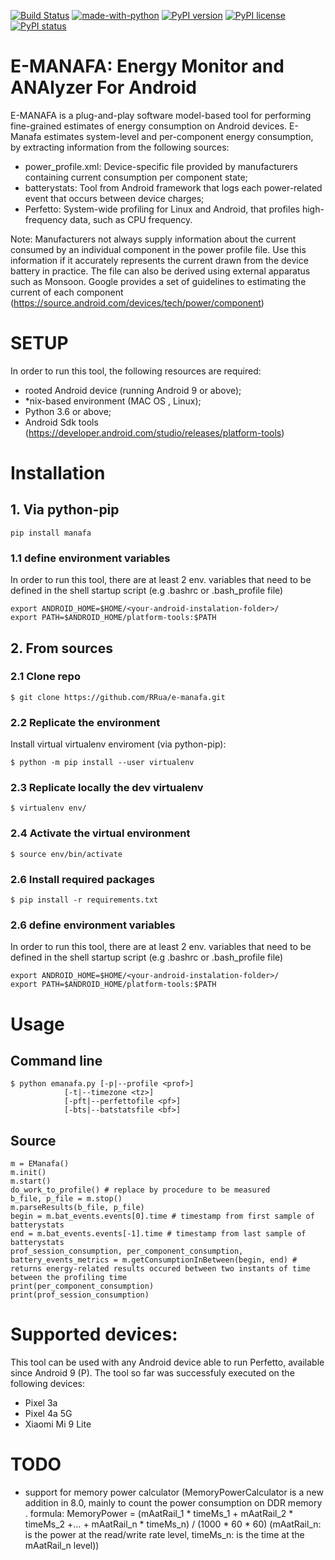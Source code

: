 [![Build Status](https://travis-ci.com/RRua/e-manafa.svg?branch=main)](https://travis-ci.com/RRua/e-manafa)
[![made-with-python](https://img.shields.io/badge/Made%20with-Python-1f425f.svg)](https://www.python.org/)
[![PyPI version](https://badge.fury.io/py/manafa.svg)](https://badge.fury.io/py/manafa)
[![PyPI license](https://img.shields.io/pypi/l/ansicolortags.svg)](https://pypi.python.org/pypi/manafa)
[![PyPI status](https://img.shields.io/pypi/status/ansicolortags.svg)](https://pypi.python.org/pypi/manafa)
# E-MANAFA: Energy Monitor and ANAlyzer For Android

E-MANAFA is a plug-and-play software model-based tool for performing fine-grained estimates of energy consumption on Android devices. E-Manafa estimates system-level  and per-component energy consumption, by extracting information from the following sources:

- power_profile.xml: Device-specific file provided by manufacturers containing current consumption per component state;
- batterystats: Tool from Android framework that logs each power-related event that occurs between device charges;
- Perfetto: System-wide profiling for Linux and Android, that profiles high-frequency data, such as CPU frequency.

Note: Manufacturers not always supply information about the current consumed by an individual component in the power profile file. Use this information if it accurately represents the current drawn from the device battery in practice. The file can also be derived using external apparatus such as Monsoon. Google provides a set of guidelines to estimating the current of each component (https://source.android.com/devices/tech/power/component)

# SETUP

In order to run this tool, the following resources are required:
- rooted Android device (running Android 9 or above);
- *nix-based environment (MAC OS , Linux);
- Python 3.6 or above;
- Android Sdk tools (https://developer.android.com/studio/releases/platform-tools)

# Installation

## 1. Via python-pip

```
pip install manafa
```

### 1.1 define environment variables

In order to run this tool, there are at least 2 env. variables that need to be defined in the shell startup script (e.g .bashrc or .bash_profile file)

```
export ANDROID_HOME=$HOME/<your-android-instalation-folder>/ 
export PATH=$ANDROID_HOME/platform-tools:$PATH
```

## 2. From sources

### 2.1 Clone repo

```
$ git clone https://github.com/RRua/e-manafa.git
```

### 2.2 Replicate the environment

Install virtual virtualenv enviroment  (via python-pip):
```
$ python -m pip install --user virtualenv
```
### 2.3 Replicate locally the dev virtualenv

```
$ virtualenv env/
```

### 2.4 Activate the virtual environment
```
$ source env/bin/activate
```

### 2.6 Install required packages
```
$ pip install -r requirements.txt

```
### 2.6 define environment variables

In order to run this tool, there are at least 2 env. variables that need to be defined in the shell startup script (e.g .bashrc or .bash_profile file)

```
export ANDROID_HOME=$HOME/<your-android-instalation-folder>/ 
export PATH=$ANDROID_HOME/platform-tools:$PATH
```
# Usage

## Command line

```
$ python emanafa.py [-p|--profile <prof>] 
            [-t|--timezone <tz>] 
            [-pft|--perfettofile <pf>] 
            [-bts|--batstatsfile <bf>] 
```

## Source

```
m = EManafa()
m.init()
m.start()
do_work_to_profile() # replace by procedure to be measured 
b_file, p_file = m.stop()
m.parseResults(b_file, p_file)
begin = m.bat_events.events[0].time # timestamp from first sample of batterystats
end = m.bat_events.events[-1].time # timestamp from last sample of batterystats
prof_session_consumption, per_component_consumption, battery_events_metrics = m.getConsumptionInBetween(begin, end) # returns energy-related results occured between two instants of time between the profiling time
print(per_component_consumption)
print(prof_session_consumption)
```

# Supported devices:
This tool can be used with any Android device able to run Perfetto, available since Android 9 (P). The tool so far was successfuly executed on the following devices:
- Pixel 3a
- Pixel 4a 5G
- Xiaomi Mi 9 Lite

# TODO
- support for memory power calculator (MemoryPowerCalculator is a new addition in 8.0, mainly to count the power consumption on DDR memory . formula: MemoryPower = (mAatRail_1 * timeMs_1 + mAatRail_2 * timeMs_2 +… + mAatRail_n * timeMs_n) / (1000 * 60 * 60) (mAatRail_n: is the power at the read/write rate level, timeMs_n: is the time at the mAatRail_n level))
